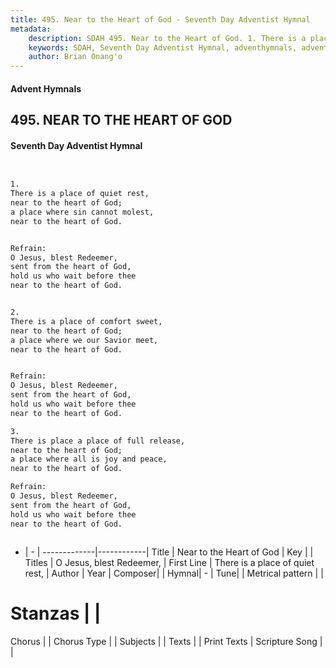 ```yaml
---
title: 495. Near to the Heart of God - Seventh Day Adventist Hymnal
metadata:
    description: SDAH 495. Near to the Heart of God. 1. There is a place of quiet rest, near to the heart of God; a place where sin cannot molest, near to the heart of God. 
    keywords: SDAH, Seventh Day Adventist Hymnal, adventhymnals, advent hymnals, Near to the Heart of God, There is a place of quiet rest, ,O Jesus, blest Redeemer,
    author: Brian Onang'o
---
```


#### Advent Hymnals
## 495. NEAR TO THE HEART OF GOD
#### Seventh Day Adventist Hymnal

```txt


1.
There is a place of quiet rest,
near to the heart of God;
a place where sin cannot molest,
near to the heart of God.


Refrain:
O Jesus, blest Redeemer,
sent from the heart of God,
hold us who wait before thee
near to the heart of God.


2.
There is a place of comfort sweet,
near to the heart of God;
a place where we our Savior meet,
near to the heart of God.


Refrain:
O Jesus, blest Redeemer,
sent from the heart of God,
hold us who wait before thee
near to the heart of God.

3.
There is place a place of full release,
near to the heart of God;
a place where all is joy and peace,
near to the heart of God.

Refrain:
O Jesus, blest Redeemer,
sent from the heart of God,
hold us who wait before thee
near to the heart of God.



```

- |   -  |
-------------|------------|
Title | Near to the Heart of God |
Key |  |
Titles | O Jesus, blest Redeemer, |
First Line | There is a place of quiet rest, |
Author | 
Year | 
Composer|  |
Hymnal|  - |
Tune|  |
Metrical pattern | |
# Stanzas |  |
Chorus |  |
Chorus Type |  |
Subjects |  |
Texts |  |
Print Texts | 
Scripture Song |  |
  
